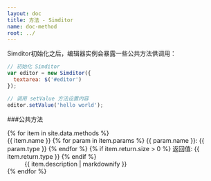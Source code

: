 ```yaml
---
layout: doc
title: 方法 - Simditor
name: doc-method
root: ../
---
```


Simditor初始化之后，编辑器实例会暴露一些公共方法供调用：

```js
// 初始化 Simditor
var editor = new Simditor({
  textarea: $('#editor')
});

// 调用 setValue 方法设置内容
editor.setValue('hello world');
```

###公共方法

<dl class="doc-methods">
  {% for item in site.data.methods %}
    <dt>
      <span class="icon fa fa-caret-down"></span>
      <span class="name">{{ item.name }}</span>
      <span class="params">
        {% for param in item.params %}
          <span class="param">{{ param.name }}: {{ param.type }}</span>
        {% endfor %}
      </span>
      {% if item.return.size > 0 %}
      <span class="return">返回值: {{ item.return.type }}</span>
      {% endif %}
    </dt>
    <dd class="expand">
      {{ item.description | markdownify }}
    </dd>
  {% endfor %}
</dl>
